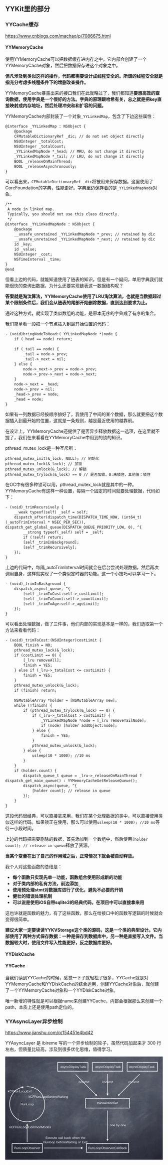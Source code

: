 ## YYKit里的部分	



### YYCache缓存

https://www.cnblogs.com/machao/p/7086675.html

#### YYMemoryCache

使用YYMemoryCache可以把数据缓存进内存之中，它内部会创建了一个YYMemoryCache对象，然后把数据保存进这个对象之中。

**但凡涉及到类似这样的操作，代码都需要设计成线程安全的。所谓的线程安全就是指充分考虑多线程条件下的增删改查操作。**



YYMemoryCache暴露出来的接口我们在此就略过了，我们都知道**要想高效的查询数据，使用字典是一个很好的方法。字典的原理跟哈希有关，总之就是把key直接映射成内存地址，然后处理冲突和和扩容的问题。**

YYMemoryCache内部封装了一个对象`_YYLinkedMap`，包含了下边这些属性：

```objc
@interface _YYLinkedMap : NSObject {
    @package
    CFMutableDictionaryRef _dic; // do not set object directly
    NSUInteger _totalCost;
    NSUInteger _totalCount;
    _YYLinkedMapNode *_head; // MRU, do not change it directly
    _YYLinkedMapNode *_tail; // LRU, do not change it directly
    BOOL _releaseOnMainThread;
    BOOL _releaseAsynchronously;
}
```

可以看出来，`CFMutableDictionaryRef _dic`将被用来保存数据。这里使用了CoreFoundation的字典，性能更好。字典里边保存着的是`_YYLinkedMapNode`对象。

```objc
/**
 A node in linked map.
 Typically, you should not use this class directly.
 */
@interface _YYLinkedMapNode : NSObject {
    @package
    __unsafe_unretained _YYLinkedMapNode *_prev; // retained by dic
    __unsafe_unretained _YYLinkedMapNode *_next; // retained by dic
    id _key;
    id _value;
    NSUInteger _cost;
    NSTimeInterval _time;
}
@end
```

但看上边的代码，就能知道使用了链表的知识。但是有一个疑问，单用字典我们就能很快的查询出数据，为什么还要实现链表这一数据结构呢？

**答案就是淘汰算法，YYMemoryCache使用了LRU淘汰算法，也就是当数据超过某个限制条件后，我们会从链表的尾部开始删除数据，直到达到要求为止。**

通过这种方式，就实现了类似数组的功能，是原本无序的字典成了有序的集合。



我们简单看一段把一个节点插入到最开始位置的代码：

```objc
- (void)bringNodeToHead:(_YYLinkedMapNode *)node {
    if (_head == node) return;
    
    if (_tail == node) {
        _tail = node->_prev;
        _tail->_next = nil;
    } else {
        node->_next->_prev = node->_prev;
        node->_prev->_next = node->_next;
    }
    node->_next = _head;
    node->_prev = nil;
    _head->_prev = node;
    _head = node;
}
```

如果有一列数据已经按顺序排好了，我使用了中间的某个数据，那么就要把这个数据插入到最开始的位置，这就是一条规则，越是最近使用的越靠前。

在设计上，YYMemoryCache还提供了是否异步释放数据这一选项，在这里就不提了，我们在来看看在YYMemoryCache中用到的锁的知识。

pthread_mutex_lock是一种互斥所：

```objc
pthread_mutex_init(&_lock, NULL); // 初始化
pthread_mutex_lock(&_lock); // 加锁
pthread_mutex_unlock(&_lock); // 解锁
pthread_mutex_trylock(&_lock) == 0 // 是否加锁，0:未锁住，其他值：锁住
```

在OC中有很多种锁可以用，pthread_mutex_lock就是其中的一种。YYMemoryCache有这样一种设置，每隔一个固定的时间就要处理数据，代码如下：

```objc
- (void)_trimRecursively {
    __weak typeof(self) _self = self;
    dispatch_after(dispatch_time(DISPATCH_TIME_NOW, (int64_t)(_autoTrimInterval * NSEC_PER_SEC)), dispatch_get_global_queue(DISPATCH_QUEUE_PRIORITY_LOW, 0), ^{
        __strong typeof(_self) self = _self;
        if (!self) return;
        [self _trimInBackground];
        [self _trimRecursively];
    });
}
```

上边的代码中，每隔_autoTrimInterval时间就会在后台尝试处理数据，然后再次调用自身，这样就实现了一个类似定时器的功能。这一个小技巧可以学习一下。

```
- (void)_trimInBackground {
    dispatch_async(_queue, ^{
        [self _trimToCost:self->_costLimit];
        [self _trimToCount:self->_countLimit];
        [self _trimToAge:self->_ageLimit];
    });
}
```

可以看出处理数据，做了三件事，他们内部的实现基本是一样的，我们选取第一个方法来看看代码：

```objc
- (void)_trimToCost:(NSUInteger)costLimit {
    BOOL finish = NO;
    pthread_mutex_lock(&_lock);
    if (costLimit == 0) {
        [_lru removeAll];
        finish = YES;
    } else if (_lru->_totalCost <= costLimit) {
        finish = YES;
    }
    pthread_mutex_unlock(&_lock);
    if (finish) return;
    
    NSMutableArray *holder = [NSMutableArray new];
    while (!finish) {
        if (pthread_mutex_trylock(&_lock) == 0) {
            if (_lru->_totalCost > costLimit) {
                _YYLinkedMapNode *node = [_lru removeTailNode];
                if (node) [holder addObject:node];
            } else {
                finish = YES;
            }
            pthread_mutex_unlock(&_lock);
        } else {
            usleep(10 * 1000); //10 ms
        }
    }
    if (holder.count) {
        dispatch_queue_t queue = _lru->_releaseOnMainThread ? dispatch_get_main_queue() : YYMemoryCacheGetReleaseQueue();
        dispatch_async(queue, ^{
            [holder count]; // release in queue
        });
    }
}
```

这段代码很经典，可以直接拿来用，我们在某个处理数据的类中，可以直接使用类似这样的代码。如果锁正在使用，那么可以使用`usleep(10 * 1000); //10 ms`等待一小段时间。

上边的代码把需要删除的数据，首先添加到一个数组中，然后使用`[holder count]; // release in queue`释放了资源。

**当某个变量在出了自己的作用域之后，正常情况下就会被自动释放。**



我个人对这些函数的总结是：

- **每个函数只实现先单一功能，函数组合使用形成新的功能**
- **对于类内部的私有方法，前边添加`_`**
- **使用预处理stmt对数据库进行了优化，避免不必要的开销**
- **健壮的错误处理机制**
- **可以说是使用iOS自带sqlite3的经典代码，在项目中可以直接拿来用**

这也许就是函数的魅力，有了这些函数，那么在给接口中的函数写逻辑的时候就会变得很简单。

**建议大家一定要读读YYKVStorage这个类的源码，这是一个类的典型设计。它内部使用了两种方式保存数据：一种是保存到数据库中，另一种是直接写入文件。当数据较大时，使用文件写入性能更好，反之数据库更好。**



#### YYDiskCache



#### YYCache

当我们读到YYCache的时候，感觉一下子就轻松了很多，YYCache就是对YYMemoryCache和YYDiskCache的综合运用，创建YYCache对象后，就创建了一个YYMemoryCache对象和一个YYDiskCache对象。

唯一新增的特性就是可以根据name来创建YYCache，内部会根据那么来创建一个path，本质上还是使用path定位的。





### YYAsyncLayer异步绘制

https://www.jianshu.com/p/154451e4bd42

YYAsyncLayer 是 ibireme 写的一个异步绘制的轮子，虽然代码加起来才 300 行左右，但质量比较高，涉及到很多优化思维，值得学习。



![img](./img/YYAsyncLayer.png)